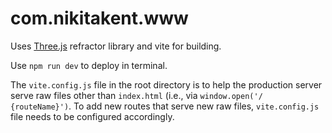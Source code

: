 # com.nikitakent.www

Uses [Three.js](https://threejs.org/) refractor library and vite for building.

Use `npm run dev` to deploy in terminal.

The `vite.config.js` file in the root directory is to help the production server serve raw files other than `index.html` (i.e., via `window.open('/ {routeName}')`. To add new routes that serve new raw files, `vite.config.js` file needs to be configured accordingly.
